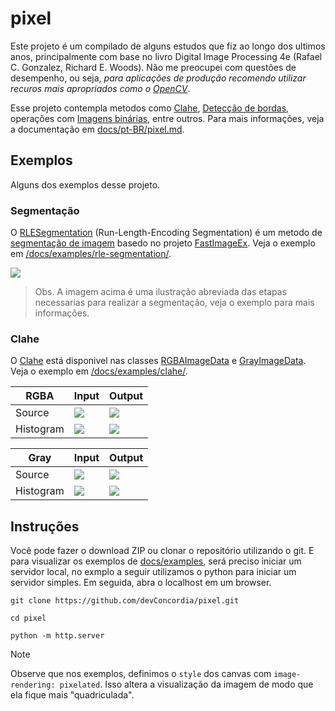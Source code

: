 
# pixel

Este projeto é um compilado de alguns estudos que fiz ao longo dos ultimos anos, principalmente com base no livro Digital Image Processing 4e (Rafael C. Gonzalez, Richard E. Woods).
Não me preocupei com questões de desempenho, ou seja, *para aplicações de produção recomendo utilizar recuros mais apropriados como o [OpenCV](https://opencv.org/)*.

Esse projeto contempla metodos como [Clahe](https://en.wikipedia.org/wiki/Adaptive_histogram_equalization), [Detecção de bordas](https://en.wikipedia.org/wiki/Edge_detection), operações com [Imagens binárias](https://en.wikipedia.org/wiki/Binary_image), entre outros.
Para mais informações, veja a documentação em [docs/pt-BR/pixel.md](https://github.com/devConcordia/pixel/blob/main/docs/pt-BR/pixel.md).

<!--
![](https://github.com/devConcordia/pixel/blob/main/docs/images/folder.png)
-->

## Exemplos

Alguns dos exemplos desse projeto.

### Segmentação

O [RLESegmentation](https://github.com/devConcordia/pixel/blob/main/docs/pt-BR/RLE.md) (Run-Length-Encoding Segmentation) é um metodo de [segmentação de imagem](https://en.wikipedia.org/wiki/Image_segmentation) basedo no projeto [FastImageEx](https://sourceforge.net/projects/fastimageex/).
Veja o exemplo em [/docs/examples/rle-segmentation/](https://github.com/devConcordia/pixel/blob/main/docs/examples/rle-segmentation/).

![](https://github.com/devConcordia/pixel/blob/main/docs/images/rle-sample.png)

> Obs. A imagem acima é uma ilustração abreviada das etapas necessarias para realizar a segmentação, veja o exemplo para mais informações.

### Clahe 

O [Clahe](https://en.wikipedia.org/wiki/Adaptive_histogram_equalization) está disponivel nas classes [RGBAImageData]() e [GrayImageData]().
Veja o exemplo em [/docs/examples/clahe/](https://github.com/devConcordia/pixel/blob/main/docs/examples/clahe/).

| **RGBA**  | Input | Output |
|-----------|-------|--------|
| Source    | ![](https://github.com/devConcordia/pixel/blob/main/docs/examples/src/img/rock.jpg) | ![](https://github.com/devConcordia/pixel/blob/main/docs/images/rgb-clahe.png) |
| Histogram | ![](https://github.com/devConcordia/pixel/blob/main/docs/images/rgb-clahe-histogram-input.png) | ![](https://github.com/devConcordia/pixel/blob/main/docs/images/rgb-clahe-histogram-output.png) |


| **Gray**  | Input | Output |
|-----------|-------|--------|
| Source    | ![](https://github.com/devConcordia/pixel/blob/main/docs/examples/src/img/x-ray.jpg) | ![](https://github.com/devConcordia/pixel/blob/main/docs/images/gray-clahe.png) |
| Histogram | ![](https://github.com/devConcordia/pixel/blob/main/docs/images/gray-clahe-histogram-input.png) | ![](https://github.com/devConcordia/pixel/blob/main/docs/images/gray-clahe-histogram-output.png) |


## Instruções

Você pode fazer o download ZIP ou clonar o repositório utilizando o git.
E para visualizar os exemplos de [docs/examples](https://github.com/devConcordia/pixel/blob/main/docs/examples/), 
será preciso iniciar um servidor local, no exmplo a seguir utilizamos o python para iniciar um servidor simples.
Em seguida, abra o localhost em um browser.

```
git clone https://github.com/devConcordia/pixel.git

cd pixel

python -m http.server
```

> [!NOTE]
> Observe que nos exemplos, definimos o `style` dos canvas com `image-rendering: pixelated`.
> Isso altera a visualização da imagem de modo que ela fique mais "quadriculada".


